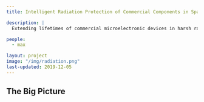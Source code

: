 ```yaml
---
title: Intelligent Radiation Protection of Commercial Components in Space

description: |
  Extending lifetimes of commercial microelectronic devices in harsh radiation environments without additional shielding or device alterations. 

people:
  - max

layout: project
image: "/img/radiation.png"
last-updated: 2019-12-05
---
```


## The Big Picture
